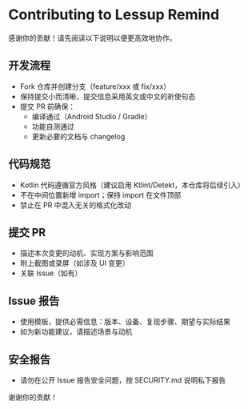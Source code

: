 # Contributing to Lessup Remind

感谢你的贡献！请先阅读以下说明以便更高效地协作。

## 开发流程
- Fork 仓库并创建分支（feature/xxx 或 fix/xxx）
- 保持提交小而清晰，提交信息采用英文或中文的祈使句态
- 提交 PR 前确保：
  - 编译通过（Android Studio / Gradle）
  - 功能自测通过
  - 更新必要的文档与 changelog

## 代码规范
- Kotlin 代码遵循官方风格（建议启用 Ktlint/Detekt，本仓库将后续引入）
- 不在中间位置新增 import；保持 import 在文件顶部
- 禁止在 PR 中混入无关的格式化改动

## 提交 PR
- 描述本次变更的动机、实现方案与影响范围
- 附上截图或录屏（如涉及 UI 变更）
- 关联 Issue（如有）

## Issue 报告
- 使用模板，提供必需信息：版本、设备、复现步骤、期望与实际结果
- 如为新功能建议，请描述场景与动机

## 安全报告
- 请勿在公开 Issue 报告安全问题，按 SECURITY.md 说明私下报告

谢谢你的贡献！

